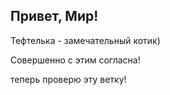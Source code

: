 ## Привет, Мир!

Тефтелька - замечательный котик)

Совершенно с этим согласна!

теперь проверю эту ветку!
